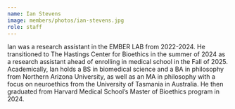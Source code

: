 ```yaml
---
name: Ian Stevens
image: members/photos/ian-stevens.jpg
role: staff
---
```


Ian was a research assistant in the EMBER LAB from 2022-2024. 
He transitioned to The Hastings Center for Bioethics in the summer of 2024 as a research assistant ahead of enrolling in medical school in the Fall of 2025. 
Academically, Ian holds a BS in biomedical science and a BA in philosophy from Northern Arizona University, as well as an MA in philosophy with a focus on neuroethics from the University of Tasmania in Australia.
He then graduated from Harvard Medical School’s Master of Bioethics program in 2024.